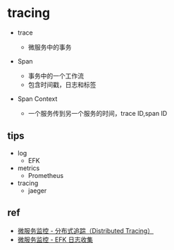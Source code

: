 # tracing
+ trace
    + 微服务中的事务

+ Span
    + 事务中的一个工作流
    + 包含时间戳，日志和标签

+ Span Context
    + 一个服务传到另一个服务的时间，trace ID,span ID


## tips
+ log
    +  EFK
+ metrics
    + Prometheus
+ tracing
    + jaeger
## ref
+ [微服务监控 - 分布式追踪（Distributed Tracing）](https://makeoptim.com/distributed-tracing/open-tracing)
+ [微服务监控 - EFK 日志收集](https://makeoptim.com/kubernetes/logging)